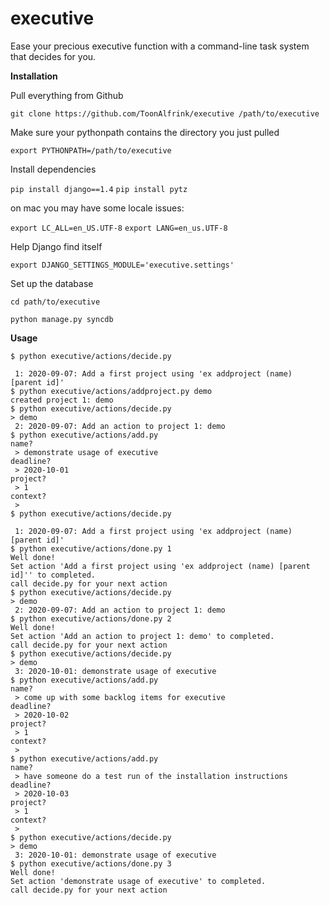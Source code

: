 executive
=========

Ease your precious executive function with a command-line task system that decides for you.

**Installation**

Pull everything from Github

`git clone https://github.com/ToonAlfrink/executive /path/to/executive`

Make sure your pythonpath contains the directory you just pulled

`export PYTHONPATH=/path/to/executive`

Install dependencies

`pip install django==1.4`
`pip install pytz`

on mac you may have some locale issues:

  `export LC_ALL=en_US.UTF-8`
  `export LANG=en_us.UTF-8`
  
Help Django find itself

`export DJANGO_SETTINGS_MODULE='executive.settings'`
  
Set up the database

`cd path/to/executive`

`python manage.py syncdb`

**Usage**

```
$ python executive/actions/decide.py
 
 1: 2020-09-07: Add a first project using 'ex addproject (name) [parent id]'
$ python executive/actions/addproject.py demo
created project 1: demo
$ python executive/actions/decide.py
> demo 
 2: 2020-09-07: Add an action to project 1: demo
$ python executive/actions/add.py
name? 
 > demonstrate usage of executive
deadline? 
 > 2020-10-01
project? 
 > 1
context? 
 > 
$ python executive/actions/decide.py
 
 1: 2020-09-07: Add a first project using 'ex addproject (name) [parent id]'
$ python executive/actions/done.py 1
Well done!
Set action 'Add a first project using 'ex addproject (name) [parent id]'' to completed.
call decide.py for your next action
$ python executive/actions/decide.py
> demo 
 2: 2020-09-07: Add an action to project 1: demo
$ python executive/actions/done.py 2
Well done!
Set action 'Add an action to project 1: demo' to completed.
call decide.py for your next action
$ python executive/actions/decide.py
> demo 
 3: 2020-10-01: demonstrate usage of executive
$ python executive/actions/add.py
name? 
 > come up with some backlog items for executive
deadline? 
 > 2020-10-02
project? 
 > 1
context? 
 > 
$ python executive/actions/add.py
name? 
 > have someone do a test run of the installation instructions
deadline? 
 > 2020-10-03
project? 
 > 1
context? 
 > 
$ python executive/actions/decide.py
> demo 
 3: 2020-10-01: demonstrate usage of executive
$ python executive/actions/done.py 3
Well done!
Set action 'demonstrate usage of executive' to completed.
call decide.py for your next action
```



